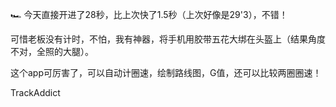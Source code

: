 🏎️ 今天直接开进了28秒，比上次快了1.5秒（上次好像是29&apos;3），不错！

可惜老板没有计时，不怕，我有神器，将手机用胶带五花大绑在头盔上（结果角度不对，全照的大腿）。

这个app可厉害了，可以自动计圈速，绘制路线图，G值，还可以比较两圈圈速！

TrackAddict